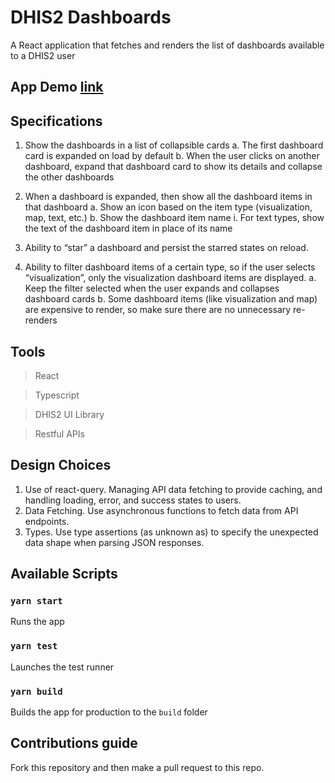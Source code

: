 # DHIS2 Dashboards

A React application that fetches and renders the list of dashboards available to a DHIS2 user

## App Demo [link](https://dhis2-dashboards-app.vercel.app/)

## Specifications

1. Show the dashboards in a list of collapsible cards
   a. The first dashboard card is expanded on load by default
   b. When the user clicks on another dashboard, expand that dashboard card
   to show its details and collapse the other dashboards

2. When a dashboard is expanded, then show all the dashboard items in that
   dashboard
   a. Show an icon based on the item type (visualization, map, text, etc.)
   b. Show the dashboard item name
   i.
   For text types, show the text of the dashboard item in place of its
   name

3. Ability to “star” a dashboard and persist the starred states on reload.

4. Ability to filter dashboard items of a certain type, so if the user selects
   “visualization”, only the visualization dashboard items are displayed.
   a. Keep the filter selected when the user expands and collapses dashboard
   cards
   b. Some dashboard items (like visualization and map) are expensive to
   render, so make sure there are no unnecessary re-renders


## Tools

> React

> Typescript

> DHIS2 UI Library

> Restful APIs

## Design Choices
1. Use of react-query. Managing API data fetching to provide caching, and handling loading, error, and success states to users.
2. Data Fetching. Use asynchronous functions to fetch data from API endpoints.
3. Types. Use type assertions (as unknown as) to specify the unexpected data shape when parsing JSON responses.

## Available Scripts

### `yarn start`

Runs the app

### `yarn test`

Launches the test runner

### `yarn build`

Builds the app for production to the `build` folder

## Contributions guide

Fork this repository and then make a pull request to this repo.
